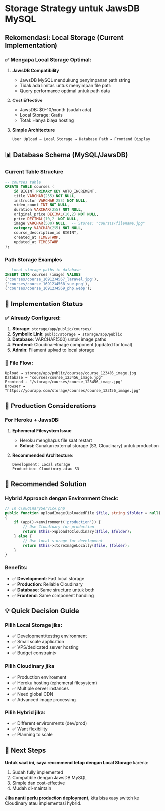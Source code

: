 # Storage Strategy untuk JawsDB MySQL

## Rekomendasi: Local Storage (Current Implementation)

### ✅ **Mengapa Local Storage Optimal:**

1. **JawsDB Compatibility**
   - JawsDB MySQL mendukung penyimpanan path string
   - Tidak ada limitasi untuk menyimpan file path
   - Query performance optimal untuk path data

2. **Cost Effective**
   - JawsDB: $0-10/month (sudah ada)
   - Local Storage: Gratis
   - Total: Hanya biaya hosting

3. **Simple Architecture**
   ```
   User Upload → Local Storage → Database Path → Frontend Display
   ```

## 📊 **Database Schema (MySQL/JawsDB)**

### Current Table Structure
```sql
-- courses table
CREATE TABLE courses (
    id BIGINT PRIMARY KEY AUTO_INCREMENT,
    title VARCHAR(255) NOT NULL,
    instructor VARCHAR(255) NOT NULL,
    video_count INT NOT NULL,
    duration VARCHAR(255) NOT NULL,
    original_price DECIMAL(10,2) NOT NULL,
    price DECIMAL(10,2) NOT NULL,
    image VARCHAR(500) NULL,  -- Stores: "courses/filename.jpg"
    category VARCHAR(255) NOT NULL,
    course_description_id BIGINT,
    created_at TIMESTAMP,
    updated_at TIMESTAMP
);
```

### Path Storage Examples
```sql
-- Local storage paths in database
INSERT INTO courses (image) VALUES 
('courses/course_1691234567_laravel.jpg'),
('courses/course_1691234568_vue.png'),
('courses/course_1691234569_php.webp');
```

## 🚀 **Implementation Status**

### ✅ **Already Configured:**
1. **Storage**: `storage/app/public/courses/`
2. **Symbolic Link**: `public/storage → storage/app/public`
3. **Database**: VARCHAR(500) untuk image paths
4. **Frontend**: CloudinaryImage component (updated for local)
5. **Admin**: Filament upload to local storage

### 📁 **File Flow:**
```
Upload → storage/app/public/courses/course_123456_image.jpg
Database → "courses/course_123456_image.jpg"
Frontend → "/storage/courses/course_123456_image.jpg"
Browser → "https://yourapp.com/storage/courses/course_123456_image.jpg"
```

## 🔧 **Production Considerations**

### For Heroku + JawsDB:
1. **Ephemeral Filesystem Issue**
   - Heroku menghapus file saat restart
   - **Solusi**: Gunakan external storage (S3, Cloudinary) untuk production

2. **Recommended Architecture**:
   ```
   Development: Local Storage
   Production: Cloudinary atau S3
   ```

## 🎯 **Recommended Solution**

### Hybrid Approach dengan Environment Check:

```php
// In CloudinaryService.php
public function uploadImage(UploadedFile $file, string $folder = null): string
{
    if (app()->environment('production')) {
        // Use Cloudinary for production
        return $this->uploadToCloudinary($file, $folder);
    } else {
        // Use local storage for development
        return $this->storeImageLocally($file, $folder);
    }
}
```

### Benefits:
- ✅ **Development**: Fast local storage
- ✅ **Production**: Reliable Cloudinary
- ✅ **Database**: Same structure untuk both
- ✅ **Frontend**: Same component handling

## 💡 **Quick Decision Guide**

### Pilih **Local Storage** jika:
- ✅ Development/testing environment
- ✅ Small scale application
- ✅ VPS/dedicated server hosting
- ✅ Budget constraints

### Pilih **Cloudinary** jika:
- ✅ Production environment
- ✅ Heroku hosting (ephemeral filesystem)
- ✅ Multiple server instances
- ✅ Need global CDN
- ✅ Advanced image processing

### Pilih **Hybrid** jika:
- ✅ Different environments (dev/prod)
- ✅ Want flexibility
- ✅ Planning to scale

## 🔄 **Next Steps**

**Untuk saat ini, saya recommend tetap dengan Local Storage** karena:
1. Sudah fully implemented
2. Compatible dengan JawsDB MySQL
3. Simple dan cost-effective
4. Mudah di-maintain

**Jika nanti perlu production deployment**, kita bisa easy switch ke Cloudinary atau implementasi hybrid.
